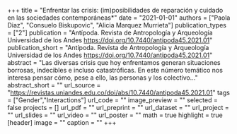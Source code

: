 +++
title = "Enfrentar las crisis: (im)posibilidades de reparación y cuidado en las sociedades contemporáneas*"
date = "2021-01-01"
authors = ["Paola Diaz", "Consuelo Biskupovic", "Alicia Marquez Murrieta"]
publication_types = ["2"]
publication = "Antípoda. Revista de Antropología y Arqueología Universidad de los Andes https://doi.org/10.7440/antipoda45.2021.01"
publication_short = "Antípoda. Revista de Antropología y Arqueología Universidad de los Andes https://doi.org/10.7440/antipoda45.2021.01"
abstract = "Las diversas crisis que hoy enfrentamos generan situaciones borrosas, indecibles e incluso catastróficas. En este número temático nos interesa pensar cómo, pese a ello, las personas y los colectivo..."
abstract_short = ""
url_source = "https://revistas.uniandes.edu.co/doi/abs/10.7440/antipoda45.2021.01"
tags = ["Gender","Interactions"]
url_code = ""
image_preview = ""
selected = false
projects = []
url_pdf = ""
url_preprint = ""
url_dataset = ""
url_project = ""
url_slides = ""
url_video = ""
url_poster = ""
math = true
highlight = true
[header]
image = ""
caption = ""
+++

